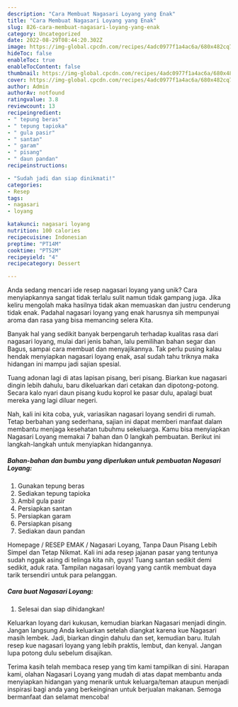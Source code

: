 ```yaml
---
description: "Cara Membuat Nagasari Loyang yang Enak"
title: "Cara Membuat Nagasari Loyang yang Enak"
slug: 826-cara-membuat-nagasari-loyang-yang-enak
category: Uncategorized
date: 2022-08-29T08:44:20.302Z
image: https://img-global.cpcdn.com/recipes/4adc0977f1a4ac6a/680x482cq70/nagasari-loyang-foto-resep-utama.jpg
hideToc: false
enableToc: true
enableTocContent: false
thumbnail: https://img-global.cpcdn.com/recipes/4adc0977f1a4ac6a/680x482cq70/nagasari-loyang-foto-resep-utama.jpg
cover: https://img-global.cpcdn.com/recipes/4adc0977f1a4ac6a/680x482cq70/nagasari-loyang-foto-resep-utama.jpg
author: Admin
authorAv: notfound
ratingvalue: 3.8
reviewcount: 13
recipeingredient:
- " tepung beras"
- " tepung tapioka"
- " gula pasir"
- " santan"
- " garam"
- " pisang"
- " daun pandan"
recipeinstructions:

- "Sudah jadi dan siap dinikmati!"
categories:
- Resep
tags:
- nagasari
- loyang

katakunci: nagasari loyang 
nutrition: 100 calories
recipecuisine: Indonesian
preptime: "PT14M"
cooktime: "PT52M"
recipeyield: "4"
recipecategory: Dessert

---
```





Anda sedang mencari ide resep nagasari loyang yang unik? Cara menyiapkannya sangat tidak terlalu sulit namun tidak gampang juga. Jika keliru mengolah maka hasilnya tidak akan memuaskan dan justru cenderung tidak enak. Padahal nagasari loyang yang enak harusnya sih mempunyai aroma dan rasa yang bisa memancing selera Kita.





Banyak hal yang sedikit banyak berpengaruh terhadap kualitas rasa dari nagasari loyang, mulai dari jenis bahan, lalu pemilihan bahan segar dan Bagus, sampai cara membuat dan menyajikannya. Tak perlu pusing kalau hendak menyiapkan nagasari loyang enak,      asal sudah tahu triknya maka hidangan ini mampu jadi sajian spesial.














Tuang adonan lagi di atas lapisan pisang, beri pisang. Biarkan kue nagasari dingin lebih dahulu, baru dikeluarkan dari cetakan dan dipotong-potong. Secara kalo nyari daun pisang kudu koprol ke pasar dulu, apalagi buat mereka yang lagi diluar negeri.






Nah, kali ini kita coba, yuk, variasikan nagasari loyang sendiri di rumah. Tetap berbahan yang sederhana, sajian ini dapat memberi manfaat dalam membantu menjaga kesehatan tubuhmu sekeluarga. Kamu bisa menyiapkan Nagasari Loyang memakai 7 bahan dan 0 langkah pembuatan. Berikut ini langkah-langkah untuk menyiapkan hidangannya.

<!--inarticleads1-->

##### Bahan-bahan dan bumbu yang diperlukan untuk pembuatan Nagasari Loyang:

1. Gunakan  tepung beras
1. Sediakan  tepung tapioka
1. Ambil  gula pasir
1. Persiapkan  santan
1. Persiapkan  garam
1. Persiapkan  pisang
1. Sediakan  daun pandan


Homepage / RESEP EMAK / Nagasari Loyang, Tanpa Daun Pisang Lebih Simpel dan Tetap Nikmat. Kali ini ada resep jajanan pasar yang tentunya sudah nggak asing di telinga kita nih, guys! Tuang santan sedikit demi sedikit, aduk rata. Tampilan nagasari loyang yang cantik membuat daya tarik tersendiri untuk para pelanggan. 

<!--inarticleads2-->

##### Cara buat Nagasari Loyang:


1. Selesai dan siap dihidangkan!

Keluarkan loyang dari kukusan, kemudian biarkan Nagasari menjadi dingin. Jangan langsung Anda keluarkan setelah diangkat karena kue Nagasari masih lembek. Jadi, biarkan dingin dahulu dan set, kemudian baru. Itulah resep kue nagasari loyang yang lebih praktis, lembut, dan kenyal. Jangan lupa potong dulu sebelum disajikan. 

Terima kasih telah membaca resep yang tim kami tampilkan di sini. Harapan kami, olahan Nagasari Loyang yang mudah di atas dapat membantu anda menyiapkan hidangan yang menarik untuk keluarga/teman ataupun menjadi inspirasi bagi anda yang berkeinginan untuk berjualan makanan. Semoga bermanfaat dan selamat mencoba!
